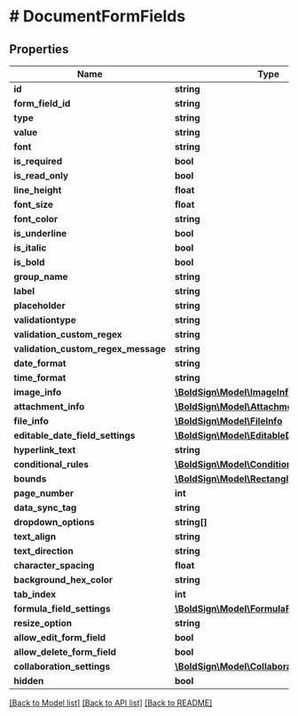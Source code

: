 # # DocumentFormFields

## Properties

Name | Type | Description | Notes
------------ | ------------- | ------------- | -------------
**id** | **string** |  | [optional]
**form_field_id** | **string** |  | [optional]
**type** | **string** |  | [optional]
**value** | **string** |  | [optional]
**font** | **string** |  | [optional]
**is_required** | **bool** |  | [optional]
**is_read_only** | **bool** |  | [optional]
**line_height** | **float** |  | [optional]
**font_size** | **float** |  | [optional]
**font_color** | **string** |  | [optional]
**is_underline** | **bool** |  | [optional]
**is_italic** | **bool** |  | [optional]
**is_bold** | **bool** |  | [optional]
**group_name** | **string** |  | [optional]
**label** | **string** |  | [optional]
**placeholder** | **string** |  | [optional]
**validationtype** | **string** |  | [optional]
**validation_custom_regex** | **string** |  | [optional]
**validation_custom_regex_message** | **string** |  | [optional]
**date_format** | **string** |  | [optional]
**time_format** | **string** |  | [optional]
**image_info** | [**\BoldSign\Model\ImageInfo**](ImageInfo.md) |  | [optional]
**attachment_info** | [**\BoldSign\Model\AttachmentInfo**](AttachmentInfo.md) |  | [optional]
**file_info** | [**\BoldSign\Model\FileInfo**](FileInfo.md) |  | [optional]
**editable_date_field_settings** | [**\BoldSign\Model\EditableDateFieldSettings**](EditableDateFieldSettings.md) |  | [optional]
**hyperlink_text** | **string** |  | [optional]
**conditional_rules** | [**\BoldSign\Model\ConditionalRule[]**](ConditionalRule.md) |  | [optional]
**bounds** | [**\BoldSign\Model\Rectangle**](Rectangle.md) |  | [optional]
**page_number** | **int** |  | [optional]
**data_sync_tag** | **string** |  | [optional]
**dropdown_options** | **string[]** |  | [optional]
**text_align** | **string** |  | [optional]
**text_direction** | **string** |  | [optional]
**character_spacing** | **float** |  | [optional]
**background_hex_color** | **string** |  | [optional]
**tab_index** | **int** |  | [optional]
**formula_field_settings** | [**\BoldSign\Model\FormulaFieldSettings**](FormulaFieldSettings.md) |  | [optional]
**resize_option** | **string** |  | [optional]
**allow_edit_form_field** | **bool** |  | [optional]
**allow_delete_form_field** | **bool** |  | [optional]
**collaboration_settings** | [**\BoldSign\Model\CollaborationSettings**](CollaborationSettings.md) |  | [optional]
**hidden** | **bool** |  | [optional]

[[Back to Model list]](../../README.md#models) [[Back to API list]](../../README.md#endpoints) [[Back to README]](../../README.md)

